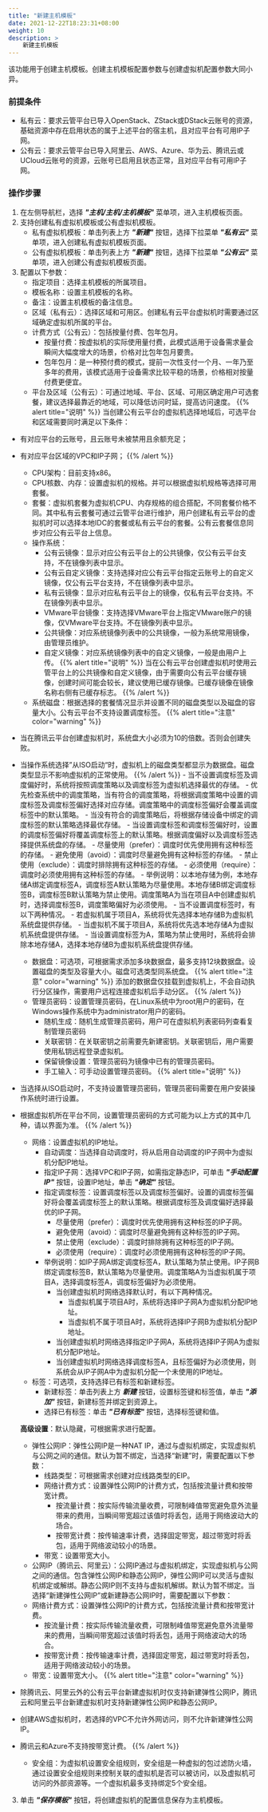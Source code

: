 ```yaml
---
title: "新建主机模板"
date: 2021-12-22T18:23:31+08:00
weight: 10
description: >
    新建主机模板
---
```


该功能用于创建主机模板。创建主机模板配置参数与创建虚拟机配置参数大同小异。

### 前提条件


- 私有云：要求云管平台已导入OpenStack、ZStack或DStack云账号的资源，基础资源中存在启用状态的属于上述平台的宿主机，且对应平台有可用IP子网。
- 公有云：要求云管平台已导入阿里云、AWS、Azure、华为云、腾讯云或UCloud云账号的资源，云账号已启用且状态正常，且对应平台有可用IP子网。

### 操作步骤

1. 在左侧导航栏，选择 **_"主机/主机/主机模板"_** 菜单项，进入主机模板页面。
2. 支持创建私有虚拟机模板或公有虚拟机模板。
    - 私有虚拟机模板：单击列表上方 **_"新建"_** 按钮，选择下拉菜单 **_"私有云"_** 菜单项，进入创建私有虚拟机模板页面。
    - 公有虚拟机模板：单击列表上方 **_"新建"_** 按钮，选择下拉菜单 **_"公有云"_** 菜单项，进入创建公有虚拟机模板页面。
2. 配置以下参数：
    - 指定项目：选择主机模板的所属项目。
    - 模板名称：设置主机模板的名称。
    - 备注：设置主机模板的备注信息。
    - 区域（私有云）：选择区域和可用区。创建私有云平台虚拟机时需要通过区域确定虚拟机所属的平台。
    - 计费方式（公有云）：包括按量付费、包年包月。
        - 按量付费：按虚拟机的实际使用量付费，此模式适用于设备需求量会瞬间大幅度增大的场景，价格对比包年包月要贵。
        - 包年包月：是一种预付费的模式，提前一次性支付一个月、一年乃至多年的费用，该模式适用于设备需求比较平稳的场景，价格相对按量付费更便宜。
    - 平台及区域（公有云）：可通过地域、平台、区域、可用区确定用户可选套餐，建议选择最靠近的地域，可以降低访问时延，提高访问速度。
{{% alert title="说明" %}}
当创建公有云平台的虚拟机选择地域后，可选平台和区域需要同时满足以下条件：

  - 有对应平台的云账号，且云账号未被禁用且余额充足；
  - 有对应平台区域的VPC和IP子网；
{{% /alert %}}
    - CPU架构：目前支持x86。
    - CPU核数、内存：设置虚拟机的规格。并可以根据虚拟机规格等选择可用套餐。
    - 套餐：虚拟机套餐为虚拟机CPU、内存规格的组合搭配，不同套餐价格不同。其中私有云套餐可通过云管平台进行维护，用户创建私有云平台的虚拟机时可以选择本地IDC的套餐或私有云平台的套餐。公有云套餐信息同步对应公有云平台上信息。
    - 操作系统：
        - 公有云镜像：显示对应公有云平台上的公共镜像，仅公有云平台支持，不在镜像列表中显示。
        - 公有云自定义镜像：支持选择对应公有云平台指定云账号上的自定义镜像，仅公有云平台支持，不在镜像列表中显示。
        - 私有云镜像：显示对应私有云平台上的镜像，仅私有云平台支持。不在镜像列表中显示。
        - VMware平台镜像：支持选择VMware平台上指定VMware账户的镜像，仅VMware平台支持。不在镜像列表中显示。
        - 公共镜像：对应系统镜像列表中的公共镜像，一般为系统常用镜像，由管理员维护。
        - 自定义镜像：对应系统镜像列表中的自定义镜像，一般是由用户上传。
{{% alert title="说明" %}}
当在公有云平台创建虚拟机时使用云管平台上的公共镜像和自定义镜像，由于需要向公有云平台缓存镜像，创建时间可能会较长，建议使用已缓存镜像。已缓存镜像在镜像名称右侧有已缓存标志。
{{% /alert %}}
    - 系统磁盘：根据选择的套餐情况显示并设置不同的磁盘类型以及磁盘的容量大小。公有云平台不支持设置调度标签。
{{% alert title="注意" color="warning" %}}
- 当在腾讯云平台创建虚拟机时，系统盘大小必须为10的倍数。否则会创建失败。
- 当操作系统选择”从ISO启动“时，虚拟机上的磁盘类型都显示为数据盘。磁盘类型显示不影响虚拟机的正常使用。
{{% /alert %}}
        - 当不设置调度标签及调度偏好时，系统将按照调度策略以及调度标签为虚拟机选择最优的存储。
            - 优先检查系统中的调度策略，当有符合的调度策略，将根据调度策略中设置的调度标签及调度标签偏好选择对应存储。调度策略中的调度标签偏好会覆盖调度标签中的默认策略。
            - 当没有符合的调度策略后，将根据存储设备中绑定的调度标签的默认策略选择最优存储。
        - 当设置调度标签和调度标签偏好时，设置的调度标签偏好将覆盖调度标签上的默认策略。根据调度偏好以及调度标签选择提供系统盘的存储。
            - 尽量使用（prefer）：调度时优先使用拥有这种标签的存储。
            - 避免使用（avoid）：调度时尽量避免拥有这种标签的存储。
            - 禁止使用（exclude）：调度时排除拥有这种标签的存储。
            - 必须使用（require）：调度时必须使用拥有这种标签的存储。
        - 举例说明：以本地存储为例，本地存储A绑定调度标签A，调度标签A默认策略为尽量使用。本地存储B绑定调度标签B，调度标签B默认策略为禁止使用。调度策略A为当在项目A中创建虚拟机时，选择调度标签B，调度策略偏好为必须使用。
            - 当不设置调度标签时，有以下两种情况。
                - 若虚拟机属于项目A，系统将优先选择本地存储B为虚拟机系统盘提供存储。
                - 当虚拟机不属于项目A，系统将优先选本地存储A为虚拟机系统盘提供存储。
            - 当设置调度标签为A，策略为禁止使用时，系统将会排除本地存储A，选择本地存储B为虚拟机系统盘提供存储。
   - 数据盘：可选项，可根据需求添加多块数据盘，最多支持12块数据盘。设置磁盘的类型及容量大小。磁盘可选类型同系统盘。
{{% alert title="注意" color="warning" %}}
添加的数据盘仅挂载到虚拟机上，不会自动执行分区操作，需要用户远程连接虚拟机后手动分区。
{{% /alert %}}
    - 管理员密码：设置管理员密码，在Linux系统中为root用户的密码，在Windows操作系统中为administrator用户的密码。
        - 随机生成：随机生成管理员密码，用户可在虚拟机列表密码列查看复制管理员密码
        - 关联密钥：在关联密钥之前需要先新建密钥。关联密钥后，用户需要使用私钥远程登录虚拟机。
        - 保留镜像设置：管理员密码为镜像中已有的管理员密码。
        - 手工输入：可手动设置管理员密码。
{{% alert title="说明" %}}
- 当选择从ISO启动时，不支持设置管理员密码，管理员密码需要在用户安装操作系统时进行设置。
- 根据虚拟机所在平台不同，设置管理员密码的方式可能为以上方式的其中几种，请以界面为准。
{{% /alert %}}
    - 网络：设置虚拟机的IP地址。
        - 自动调度：当选择自动调度时，将从启用自动调度的IP子网中为虚拟机分配IP地址。
        - 指定IP子网：选择VPC和IP子网，如需指定静态IP，可单击 **_"手动配置IP"_** 按钮，设置IP地址，单击 **_"确定"_** 按钮。
        - 指定调度标签：设置调度标签以及调度标签偏好。设置的调度标签偏好将会覆盖调度标签上的默认策略。根据调度标签及调度偏好选择最优的IP子网。
            - 尽量使用（prefer）：调度时优先使用拥有这种标签的IP子网。
            - 避免使用（avoid）：调度时尽量避免拥有这种标签的IP子网。
            - 禁止使用（exclude）：调度时排除拥有这种标签的IP子网。
            - 必须使用（require）：调度时必须使用拥有这种标签的IP子网。
        - 举例说明：如IP子网A绑定调度标签A，默认策略为禁止使用。IP子网B绑定调度标签B，默认策略为尽量使用。调度策略A为当虚拟机属于项目A，选择调度标签A，调度标签偏好为必须使用。
            - 当创建虚拟机时网络选择默认时，有以下两种情况。
                - 当虚拟机属于项目A时，系统将选择IP子网A为虚拟机分配IP地址。
                - 当虚拟机不属于项目A时，系统将选择IP子网B为虚拟机分配IP地址。
            - 当创建虚拟机时网络选择指定IP子网A，系统将选择IP子网A为虚拟机分配IP地址。
            - 当创建虚拟机时网络选择调度标签A，且标签偏好为必须使用，则系统会从IP子网A中为虚拟机分配一个未使用的IP地址。
    - 标签：可选项，支持选择已有标签和新建标签。
        - 新建标签：单击列表上方 **_新建_** 按钮，设置标签键和标签值，单击 **_"添加"_** 按钮，新建标签并绑定到资源上。
        - 选择已有标签：单击 **_"已有标签"_** 按钮，选择标签键和值。 

    **高级设置**：默认隐藏，可根据需求进行配置。

    - 弹性公网IP：弹性公网IP是一种NAT IP，通过与虚拟机绑定，实现虚拟机与公网之间的通信。默认为暂不绑定，当选择“新建”时，需要配置以下参数：
        - 线路类型：可根据需求创建对应线路类型的EIP。
        - 网络计费方式：设置弹性公网IP的计费方式，包括按流量计费和按带宽计费。
            - 按流量计费：按实际传输流量收费，可限制峰值带宽避免意外流量带来的费用，当瞬间带宽超过该值时将丢包，适用于网络波动大的场合。
            - 按带宽计费：按传输速率计费，选择固定带宽，超过带宽时将丢包，适用于网络波动较小的场景。
        - 带宽：设置带宽大小。
    - 公网IP（腾讯云、阿里云）：公网IP通过与虚拟机绑定，实现虚拟机与公网之间的通信。包含弹性公网IP和静态公网IP，弹性公网IP可以灵活与虚拟机绑定或解绑。静态公网IP则不支持与虚拟机解绑。默认为暂不绑定。当选择“新建弹性公网IP”或新建静态公网IP时，需要配置以下参数：
    - 网络计费方式：设置弹性公网IP的计费方式，包括按流量计费和按带宽计费。
        - 按流量计费：按实际传输流量收费，可限制峰值带宽避免意外流量带来的费用，当瞬间带宽超过该值时将丢包，适用于网络波动大的场合。
        - 按带宽计费：按传输速率计费，选择固定带宽，超过带宽时将丢包，适用于网络波动较小的场景。
    - 带宽：设置带宽大小。
{{% alert title="注意" color="warning" %}}
- 除腾讯云、阿里云外的公有云平台新建虚拟机时仅支持新建弹性公网IP，腾讯云和阿里云平台新建虚拟机时支持新建弹性公网IP和静态公网IP。
- 创建AWS虚拟机时，若选择的VPC不允许外网访问，则不允许新建弹性公网IP。
- 腾讯云和Azure不支持按带宽计费。
{{% /alert %}}
    - 安全组：为虚拟机设置安全组规则，安全组是一种虚拟的包过滤防火墙，通过设置安全组规则来控制关联的虚拟机是否可以被访问，以及虚拟机可访问的外部资源等。一个虚拟机最多支持绑定5个安全组。
3. 单击 **_"保存模板"_** 按钮，将创建虚拟机的配置信息保存为主机模板。